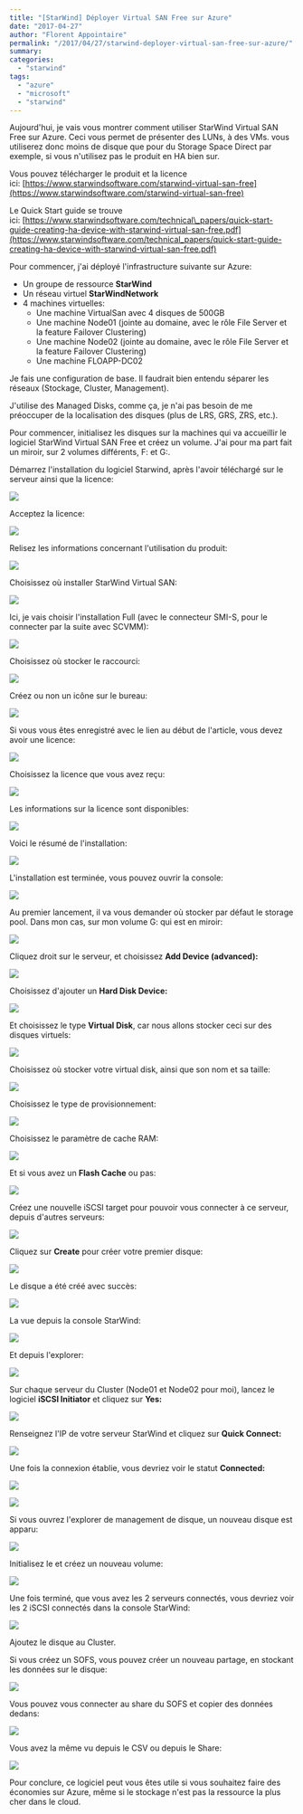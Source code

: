 ```yaml
---
title: "[StarWind] Déployer Virtual SAN Free sur Azure"
date: "2017-04-27"
author: "Florent Appointaire"
permalink: "/2017/04/27/starwind-deployer-virtual-san-free-sur-azure/"
summary: 
categories: 
  - "starwind"
tags: 
  - "azure"
  - "microsoft"
  - "starwind"
---
```

Aujourd'hui, je vais vous montrer comment utiliser StarWind Virtual SAN Free sur Azure. Ceci vous permet de présenter des LUNs, à des VMs. vous utiliserez donc moins de disque que pour du Storage Space Direct par exemple, si vous n'utilisez pas le produit en HA bien sur.

Vous pouvez télécharger le produit et la licence ici: [https://www.starwindsoftware.com/starwind-virtual-san-free](https://www.starwindsoftware.com/starwind-virtual-san-free)

Le Quick Start guide se trouve ici: [https://www.starwindsoftware.com/technical\_papers/quick-start-guide-creating-ha-device-with-starwind-virtual-san-free.pdf](https://www.starwindsoftware.com/technical_papers/quick-start-guide-creating-ha-device-with-starwind-virtual-san-free.pdf)

Pour commencer, j'ai déployé l'infrastructure suivante sur Azure:

- Un groupe de ressource **StarWind**
- Un réseau virtuel **StarWindNetwork**
- 4 machines virtuelles:
    - Une machine VirtualSan avec 4 disques de 500GB
    - Une machine Node01 (jointe au domaine, avec le rôle File Server et la feature Failover Clustering)
    - Une machine Node02 (jointe au domaine, avec le rôle File Server et la feature Failover Clustering)
    - Une machine FLOAPP-DC02

Je fais une configuration de base. Il faudrait bien entendu séparer les réseaux (Stockage, Cluster, Management).

J'utilise des Managed Disks, comme ça, je n'ai pas besoin de me préoccuper de la localisation des disques (plus de LRS, GRS, ZRS, etc.).

Pour commencer, initialisez les disques sur la machines qui va accueillir le logiciel StarWind Virtual SAN Free et créez un volume. J'ai pour ma part fait un miroir, sur 2 volumes différents, F: et G:.

Démarrez l'installation du logiciel Starwind, après l'avoir téléchargé sur le serveur ainsi que la licence:

[![](https://cloudyjourney.fr/wp-content/uploads/2018/01/2017-04-11_17-50-51.png)](https://cloudyjourney.fr/wp-content/uploads/2018/01/2017-04-11_17-50-51.png)

Acceptez la licence:

[![](https://cloudyjourney.fr/wp-content/uploads/2018/01/2017-04-11_17-51-01.png)](https://cloudyjourney.fr/wp-content/uploads/2018/01/2017-04-11_17-51-01.png)

Relisez les informations concernant l'utilisation du produit:

[![](https://cloudyjourney.fr/wp-content/uploads/2018/01/2017-04-11_17-52-01.png)](https://cloudyjourney.fr/wp-content/uploads/2018/01/2017-04-11_17-52-01.png)

Choisissez où installer StarWind Virtual SAN:

[![](https://cloudyjourney.fr/wp-content/uploads/2018/01/2017-04-11_17-52-20.png)](https://cloudyjourney.fr/wp-content/uploads/2018/01/2017-04-11_17-52-20.png)

Ici, je vais choisir l'installation Full (avec le connecteur SMI-S, pour le connecter par la suite avec SCVMM):

[![](https://cloudyjourney.fr/wp-content/uploads/2018/01/2017-04-11_17-52-44.png)](https://cloudyjourney.fr/wp-content/uploads/2018/01/2017-04-11_17-52-44.png)

Choisissez où stocker le raccourci:

[![](https://cloudyjourney.fr/wp-content/uploads/2018/01/2017-04-11_17-52-55.png)](https://cloudyjourney.fr/wp-content/uploads/2018/01/2017-04-11_17-52-55.png)

Créez ou non un icône sur le bureau:

[![](https://cloudyjourney.fr/wp-content/uploads/2018/01/2017-04-11_17-53-11.png)](https://cloudyjourney.fr/wp-content/uploads/2018/01/2017-04-11_17-53-11.png)

Si vous vous êtes enregistré avec le lien au début de l'article, vous devez avoir une licence:

[![](https://cloudyjourney.fr/wp-content/uploads/2018/01/2017-04-11_17-53-28.png)](https://cloudyjourney.fr/wp-content/uploads/2018/01/2017-04-11_17-53-28.png)

Choisissez la licence que vous avez reçu:

[![](https://cloudyjourney.fr/wp-content/uploads/2018/01/2017-04-11_17-53-51.png)](https://cloudyjourney.fr/wp-content/uploads/2018/01/2017-04-11_17-53-51.png)

Les informations sur la licence sont disponibles:

[![](https://cloudyjourney.fr/wp-content/uploads/2018/01/2017-04-11_17-54-06.png)](https://cloudyjourney.fr/wp-content/uploads/2018/01/2017-04-11_17-54-06.png)

Voici le résumé de l'installation:

[![](https://cloudyjourney.fr/wp-content/uploads/2018/01/2017-04-11_17-54-22.png)](https://cloudyjourney.fr/wp-content/uploads/2018/01/2017-04-11_17-54-22.png)

L'installation est terminée, vous pouvez ouvrir la console:

[![](https://cloudyjourney.fr/wp-content/uploads/2018/01/2017-04-11_18-19-08.png)](https://cloudyjourney.fr/wp-content/uploads/2018/01/2017-04-11_18-19-08.png)

Au premier lancement, il va vous demander où stocker par défaut le storage pool. Dans mon cas, sur mon volume G: qui est en miroir:

[![](https://cloudyjourney.fr/wp-content/uploads/2018/01/2017-04-12_08-41-09.png)](https://cloudyjourney.fr/wp-content/uploads/2018/01/2017-04-12_08-41-09.png)

Cliquez droit sur le serveur, et choisissez **Add Device (advanced):**

[![](https://cloudyjourney.fr/wp-content/uploads/2018/01/2017-04-12_08-42-07.png)](https://cloudyjourney.fr/wp-content/uploads/2018/01/2017-04-12_08-42-07.png)

Choisissez d'ajouter un **Hard Disk Device:**

[![](https://cloudyjourney.fr/wp-content/uploads/2018/01/2017-04-12_08-42-40.png)](https://cloudyjourney.fr/wp-content/uploads/2018/01/2017-04-12_08-42-40.png)

Et choisissez le type **Virtual Disk**, car nous allons stocker ceci sur des disques virtuels:

[![](https://cloudyjourney.fr/wp-content/uploads/2018/01/2017-04-12_08-42-58.png)](https://cloudyjourney.fr/wp-content/uploads/2018/01/2017-04-12_08-42-58.png)

Choisissez où stocker votre virtual disk, ainsi que son nom et sa taille:

[![](https://cloudyjourney.fr/wp-content/uploads/2018/01/2017-04-12_08-43-13.png)](https://cloudyjourney.fr/wp-content/uploads/2018/01/2017-04-12_08-43-13.png)

Choisissez le type de provisionnement:

[![](https://cloudyjourney.fr/wp-content/uploads/2018/01/2017-04-12_08-43-27.png)](https://cloudyjourney.fr/wp-content/uploads/2018/01/2017-04-12_08-43-27.png)

Choisissez le paramètre de cache RAM:

[![](https://cloudyjourney.fr/wp-content/uploads/2018/01/2017-04-12_08-43-37.png)](https://cloudyjourney.fr/wp-content/uploads/2018/01/2017-04-12_08-43-37.png)

Et si vous avez un **Flash Cache** ou pas:

[![](https://cloudyjourney.fr/wp-content/uploads/2018/01/2017-04-12_08-43-47.png)](https://cloudyjourney.fr/wp-content/uploads/2018/01/2017-04-12_08-43-47.png)

Créez une nouvelle iSCSI target pour pouvoir vous connecter à ce serveur, depuis d'autres serveurs:

[![](https://cloudyjourney.fr/wp-content/uploads/2018/01/2017-04-12_08-44-05.png)](https://cloudyjourney.fr/wp-content/uploads/2018/01/2017-04-12_08-44-05.png)

Cliquez sur **Create** pour créer votre premier disque:

[![](https://cloudyjourney.fr/wp-content/uploads/2018/01/2017-04-12_08-44-15.png)](https://cloudyjourney.fr/wp-content/uploads/2018/01/2017-04-12_08-44-15.png)

Le disque a été créé avec succès:

[![](https://cloudyjourney.fr/wp-content/uploads/2018/01/2017-04-12_08-44-24.png)](https://cloudyjourney.fr/wp-content/uploads/2018/01/2017-04-12_08-44-24.png)

La vue depuis la console StarWind:

[![](https://cloudyjourney.fr/wp-content/uploads/2018/01/2017-04-12_08-44-39.png)](https://cloudyjourney.fr/wp-content/uploads/2018/01/2017-04-12_08-44-39.png)

Et depuis l'explorer:

[![](https://cloudyjourney.fr/wp-content/uploads/2018/01/2017-04-12_08-44-58.png)](https://cloudyjourney.fr/wp-content/uploads/2018/01/2017-04-12_08-44-58.png)

Sur chaque serveur du Cluster (Node01 et Node02 pour moi), lancez le logiciel **iSCSI Initiator** et cliquez sur **Yes:**

[![](https://cloudyjourney.fr/wp-content/uploads/2018/01/2017-04-12_09-00-11.png)](https://cloudyjourney.fr/wp-content/uploads/2018/01/2017-04-12_09-00-11.png)

Renseignez l'IP de votre serveur StarWind et cliquez sur **Quick Connect:**

[![](https://cloudyjourney.fr/wp-content/uploads/2018/01/2017-04-12_09-01-00.png)](https://cloudyjourney.fr/wp-content/uploads/2018/01/2017-04-12_09-01-00.png)

Une fois la connexion établie, vous devriez voir le statut **Connected:**

[![](https://cloudyjourney.fr/wp-content/uploads/2018/01/2017-04-12_09-01-13.png)](https://cloudyjourney.fr/wp-content/uploads/2018/01/2017-04-12_09-01-13.png)

[![](https://cloudyjourney.fr/wp-content/uploads/2018/01/2017-04-12_09-01-22.png)](https://cloudyjourney.fr/wp-content/uploads/2018/01/2017-04-12_09-01-22.png)

Si vous ouvrez l'explorer de management de disque, un nouveau disque est apparu:

[![](https://cloudyjourney.fr/wp-content/uploads/2018/01/2017-04-12_09-01-54.png)](https://cloudyjourney.fr/wp-content/uploads/2018/01/2017-04-12_09-01-54.png)

Initialisez le et créez un nouveau volume:

[![](https://cloudyjourney.fr/wp-content/uploads/2018/01/2017-04-12_09-02-06.png)](https://cloudyjourney.fr/wp-content/uploads/2018/01/2017-04-12_09-02-06.png)

Une fois terminé, que vous avez les 2 serveurs connectés, vous devriez voir les 2 iSCSI connectés dans la console StarWind:

[![](https://cloudyjourney.fr/wp-content/uploads/2018/01/2017-04-12_09-02-34.png)](https://cloudyjourney.fr/wp-content/uploads/2018/01/2017-04-12_09-02-34.png)

Ajoutez le disque au Cluster.

Si vous créez un SOFS, vous pouvez créer un nouveau partage, en stockant les données sur le disque:

[![](https://cloudyjourney.fr/wp-content/uploads/2018/01/2017-04-12_09-58-08.png)](https://cloudyjourney.fr/wp-content/uploads/2018/01/2017-04-12_09-58-08.png)

Vous pouvez vous connecter au share du SOFS et copier des données dedans:

[![](https://cloudyjourney.fr/wp-content/uploads/2018/01/2017-04-12_09-59-17.png)](https://cloudyjourney.fr/wp-content/uploads/2018/01/2017-04-12_09-59-17.png)

Vous avez la même vu depuis le CSV ou depuis le Share:

[![](https://cloudyjourney.fr/wp-content/uploads/2018/01/2017-04-12_10-00-15.png)](https://cloudyjourney.fr/wp-content/uploads/2018/01/2017-04-12_10-00-15.png)

Pour conclure, ce logiciel peut vous êtes utile si vous souhaitez faire des économies sur Azure, même si le stockage n'est pas la ressource la plus cher dans le cloud.
